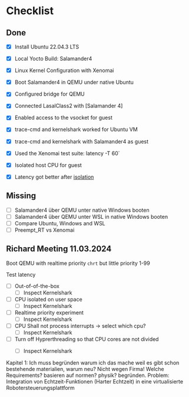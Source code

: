 # Checklist

## Done
- [x] Install Ubuntu 22.04.3 LTS
- [x] Local Yocto Build: Salamander4 
- [x] Linux Kernel Configuration with Xenomai
- [x] Boot Salamander4 in QEMU under native Ubuntu 
- [x] Configured bridge for QEMU
- [x] Connected LasalClass2 with [Salamander 4]
- [x] Enabled access to the vsocket for guest
- [x] trace-cmd and kernelshark worked for Ubuntu VM
- [x] trace-cmd and kernelshark with Salamander4 as guest 
- [x] Used the Xenomai test suite: latency -T 60` 
- [x] Isolated host CPU for guest
- [x] Latency got better after [isolation](../general/protocol.md#isolate-cpus-on-host-system)


## Missing
- [ ] Salamander4 über QEMU unter native Windows booten
- [ ] Salamander4 über QEMU unter WSL in native Windows booten
- [ ] Compare Ubuntu, Windows and WSL
- [ ] Preempt_RT vs Xenomai

## Richard Meeting 11.03.2024
Boot QEMU with realtime priority `chrt` but little priority 1-99  

Test latency  

- [ ] Out-of-of-the-box
    - [ ] Inspect Kernelshark
- [ ] CPU isolated on user space
    - [ ] Inspect Kernelshark
- [ ] Realtime priority experiment
    - [ ] Inspect Kernelshark
- [ ] CPU Shall not process interrupts -> select which cpu?
    - [ ] Inspect Kernelshark
- [ ] Turn off Hyprerthreading so that CPU cores are not divided
    - [ ] Inspect Kernelshark





Kapitel 1: Ich muss begründen warum ich das mache weil es gibt schon bestehende materialien, warum neu? Nicht wegen Firma! Welche Requirements? basieren auf normen? physik? begründen. 
Problem: Integration von Echtzeit-Funktionen (Harter Echtzeit) in eine virtualisierte Robotersteuerungsplattform